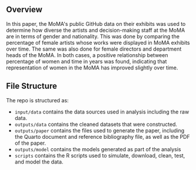 ## Overview

In this paper, the MoMA's public GitHub data on their exhibits was used to determine how diverse the artists and decision-making staff at the MoMA are in terms of gender and nationality. This was done by comparing the percentage of female artists whose works were displayed in MoMA exhibits over time. The same was also done for female directors and department heads of the MoMA. In both cases, a positive relationship between percentage of women and time in years was found, indicating that representation of women in the MoMA has improved slightly over time. 


## File Structure

The repo is structured as:

-   `input/data` contains the data sources used in analysis including the raw data.
-   `outputs/data` contains the cleaned datasets that were constructed.
-   `outputs/paper` contains the files used to generate the paper, including the Quarto document and reference bibliography file, as well as the PDF of the paper. 
-   `outputs/model` contains the models generated as part of the analysis 
-   `scripts` contains the R scripts used to simulate, download, clean, test, and model the data.